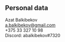 ## Personal data
Azat Balkibekov\
a.balkibekov@gmail.com\
+375 33 327 10 98\
Discord: abalkibekov#7320